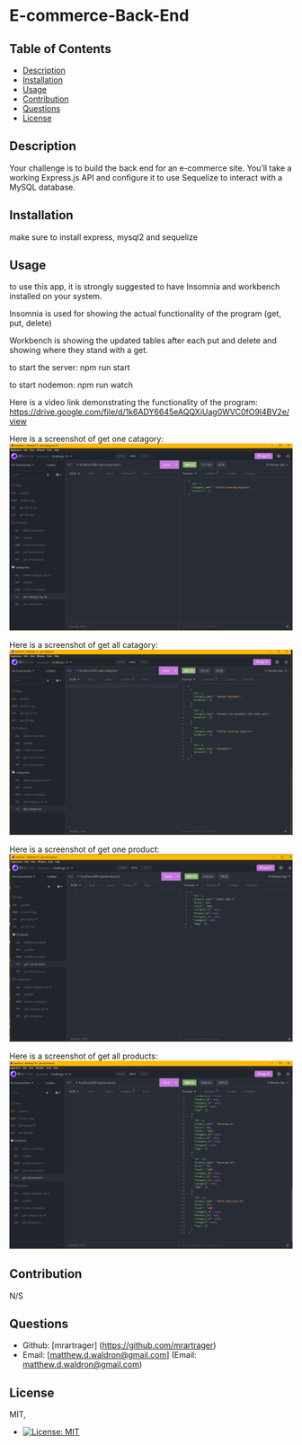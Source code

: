 # E-commerce-Back-End

  ## Table of Contents 
  - [Description](#description)
  - [Installation](#installation)
  - [Usage](#usage)
  - [Contribution](#contribution)
  - [Questions](#questions)
  - [License](#license) 

  ## Description
  Your challenge is to build the back end for an e-commerce site. You’ll take a working Express.js API and configure it to use Sequelize to interact with a MySQL database.

  ## Installation 
  make sure to install express, mysql2 and sequelize 

  ## Usage 
  to use this app, it is strongly suggested to have Insomnia and workbench installed on your system. 

  Insomnia is used for showing the actual functionality of the program (get, put, delete)

  Workbench is showing the updated tables after each put and delete and showing where they stand with a get. 

  to start the server: npm run start

  to start nodemon: npm run watch


  Here is a video link demonstrating the functionality of the program:
https://drive.google.com/file/d/1k6ADY6645eAQQXiUag0WVC0fO9l4BV2e/view


  


  Here is a screenshot of get one catagory:
![Alt text](screenshots/get%20one%20catagory.png)


Here is a screenshot of get all catagory:
![Alt text](screenshots/get%20all%20catagories.png)


Here is a screenshot of get one product:
![Alt text](screenshots/get%20on%20product.png)


Here is a screenshot of get all products:
![Alt text](screenshots/get%20all%20products.png)



  ## Contribution 
  N/S

  ## Questions 
  - Github: [mrartrager] (https://github.com/mrartrager)
  - Email: [matthew.d.waldron@gmail.com] (Email: matthew.d.waldron@gmail.com)

  ## License
  MIT, 
  - [![License: MIT](https://img.shields.io/badge/License-MIT-yellow.svg)](https://opensource.org/licenses/MIT)
  